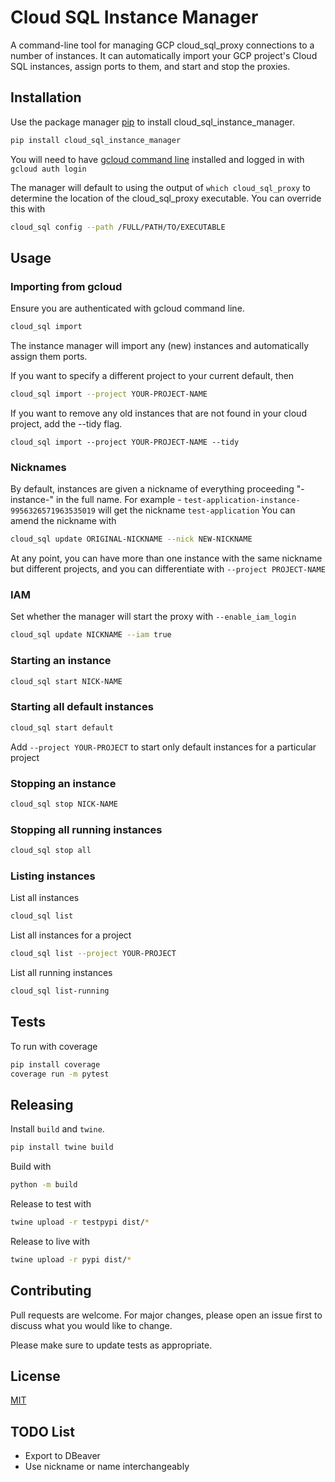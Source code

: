 # Cloud SQL Instance Manager

A command-line tool for managing GCP cloud_sql_proxy connections to a number of instances.
It can automatically import your GCP project's Cloud SQL instances, assign ports to them, and start and stop the proxies.

## Installation

Use the package manager [pip](https://pip.pypa.io/en/stable/) to install cloud_sql_instance_manager.

```bash
pip install cloud_sql_instance_manager
```

You will need to have [gcloud command line](https://cloud.google.com/sdk/gcloud) installed and logged in with `gcloud auth login`

The manager will default to using the output of `which cloud_sql_proxy` to determine the location of the cloud_sql_proxy executable. You can override this with

```bash
cloud_sql config --path /FULL/PATH/TO/EXECUTABLE
```

## Usage

### Importing from gcloud

Ensure you are authenticated with gcloud command line.

```bash
cloud_sql import
```

The instance manager will import any (new) instances and automatically assign them ports.

If you want to specify a different project to your current default, then

```bash
cloud_sql import --project YOUR-PROJECT-NAME
```

If you want to remove any old instances that are not found in your cloud project, add the --tidy flag.

```base
cloud_sql import --project YOUR-PROJECT-NAME --tidy
```

### Nicknames

By default, instances are given a nickname of everything proceeding "-instance-" in the full name. For example - `test-application-instance-9956326571963535019` will get the nickname `test-application`
You can amend the nickname with

```bash
cloud_sql update ORIGINAL-NICKNAME --nick NEW-NICKNAME
```

At any point, you can have more than one instance with the same nickname but different projects, and you can differentiate with `--project PROJECT-NAME`

### IAM

Set whether the manager will start the proxy with `--enable_iam_login`

```bash
cloud_sql update NICKNAME --iam true
```

### Starting an instance

```bash
cloud_sql start NICK-NAME
```

### Starting all default instances

```bash
cloud_sql start default
```

Add `--project YOUR-PROJECT` to start only default instances for a particular project

### Stopping an instance

```bash
cloud_sql stop NICK-NAME
```

### Stopping all running instances

```bash
cloud_sql stop all
```

### Listing instances

List all instances

```bash
cloud_sql list
```

List all instances for a project

```bash
cloud_sql list --project YOUR-PROJECT
```

List all running instances

```bash
cloud_sql list-running
```

## Tests

To run with coverage

```bash
pip install coverage
coverage run -m pytest
```

## Releasing

Install `build` and `twine`.

```bash
pip install twine build
```

Build with

```bash
python -m build
```

Release to test with

```bash
twine upload -r testpypi dist/*
```

Release to live with

```bash
twine upload -r pypi dist/*
```

## Contributing

Pull requests are welcome. For major changes, please open an issue first to discuss what you would like to change.

Please make sure to update tests as appropriate.

## License

[MIT](https://choosealicense.com/licenses/mit/)

## TODO List

- Export to DBeaver
- Use nickname or name interchangeably
